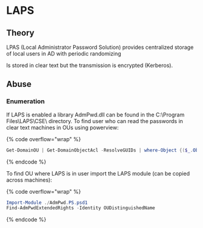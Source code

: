 # LAPS

## Theory

LPAS (Local Administrator Password Solution) provides centralized storage of local users in AD with periodic randomizing

Is stored in clear text but the transmission is encrypted (Kerberos).

## Abuse

### Enumeration

If LAPS is enabled a library AdmPwd.dll can be found in the C:\Program Files\LAPS\CSE\ directory. To find user who can read the passwords in clear text machines in OUs using powerview:

{% code overflow="wrap" %}
```powershell
Get-DomainOU | Get-DomainObjectAcl -ResolveGUIDs | where-Object {($_.ObjectAceType -like 'ms-Mcs-AdmPwn') -and ($_.ActiveDirectoryRights -match 'ReadProperty')} | ForEach-Object {$_ | Add-Member NoteProperty 'IdentityName' $(Convert-SidToName $_.SecurityIdentifier);$_}
```
{% endcode %}

To find OU where LAPS is in user import the LAPS module (can be copied across machines):

{% code overflow="wrap" %}
```powershell
Import-Module ./AdmPwd.PS.psd1
Find-AdmPwdExtendedRights -Identity OUDistinguishedName
```
{% endcode %}
